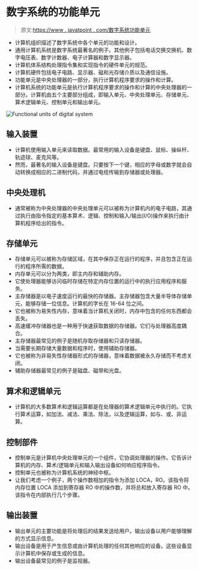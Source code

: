 # 数字系统的功能单元

> 原文:[https://www . javatpoint . com/数字系统功能单元](https://www.javatpoint.com/functional-units-of-digital-system)

*   计算机组织描述了数字系统中各个单元的功能和设计。
*   通用计算机系统是数字系统最著名的例子。其他例子包括电话交换交换机、数字电压表、数字计数器、电子计算器和数字显示器。
*   计算机体系结构处理指令集和实现指令的硬件单元的规范。
*   计算机硬件包括电子电路、显示器、磁和光存储介质以及通信设施。
*   功能单元是中央处理器的一部分，执行计算机程序要求的操作和计算。
*   计算机系统的功能单元是执行计算机程序要求的操作和计算的中央处理器的一部分。计算机由五个主要部分组成，即输入单元、中央处理单元、存储单元、算术逻辑单元、控制单元和输出单元。

![Functional units of digital system](../Images/d64f4e04ba431bca2e54178390e60117.png)

## 输入装置

*   计算机使用输入单元来读取数据。最常用的输入设备是键盘、鼠标、操纵杆、轨迹球、麦克风等。
*   然而，最著名的输入设备是键盘。只要按下一个键，相应的字母或数字就会自动转换成相应的二进制代码，并通过电缆传输到存储器或处理器。

## 中央处理机

*   通常被称为中央处理器的中央处理单元可以被称为计算机内的电子电路，其通过执行由指令指定的基本算术、逻辑、控制和输入/输出(I/O)操作来执行由计算机程序给出的指令。

## 存储单元

*   存储单元可以被称为存储区域，在其中保存正在运行的程序，并且包含正在运行的程序所需的数据。
*   内存单元可以分为两类，即主内存和辅助内存。
*   它使处理器能够访问临时存储在特定内存位置的运行中的执行应用程序和服务。
*   主存储器是以电子速度运行的最快的存储器。主存储器包含大量半导体存储单元，能够存储一位信息。计算机的字长在 16-64 位之间。
*   它也被称为易失性内存，意味着当计算机关闭时，内存中包含的任何东西都会丢失。
*   高速缓冲存储器也是一种用于快速获取数据的存储器。它们与处理器高度耦合。
*   主存储器最常见的例子是随机存取存储器和只读存储器。
*   当需要长期存储大量数据和程序时，使用辅助存储器。
*   它也被称为非易失性存储器形式的存储器，意味着数据被永久存储而不考虑关闭。
*   辅助存储器最常见的例子是磁盘、磁带和光盘。

## 算术和逻辑单元

*   计算机的大多数算术和逻辑运算都是在处理器的算术逻辑单元中执行的。它执行算术运算，如加法、减法、乘法、除法，以及逻辑运算，如与、或、非运算。

## 控制部件

*   控制单元是计算机中央处理单元的一个组件，它协调处理器的操作。它告诉计算机的内存、算术/逻辑单元和输入输出设备如何响应程序指令。
*   控制单元也被称为计算机系统的神经中枢。
*   让我们考虑一个例子，两个操作数相加的指令为添加 LOCA，RO。该指令将内存位置 LOCA 添加到寄存器 RO 中的操作数，并将总和放入寄存器 RO 中。该指令在内部执行几个步骤。

## 输出装置

*   输出单元的主要功能是将处理后的结果发送给用户。输出设备以用户能够理解的方式显示信息。
*   输出设备是用于产生信息或由计算机处理的任何其他响应的设备。这些设备显示计算机中保存或生成的信息。
*   输出设备最常见的例子是监视器。